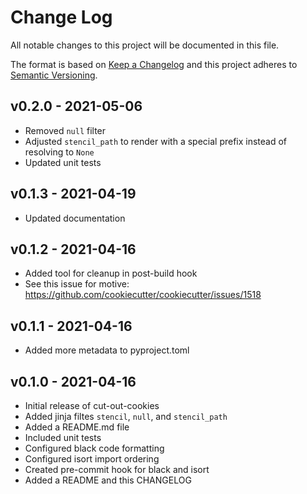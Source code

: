 # Change Log

All notable changes to this project will be documented in this file.

The format is based on [Keep a Changelog](http://keepachangelog.com/)
and this project adheres to [Semantic Versioning](http://semver.org/).

## v0.2.0 - 2021-05-06
- Removed `null` filter
- Adjusted `stencil_path` to render with a special prefix instead of resolving to `None`
- Updated unit tests

## v0.1.3 - 2021-04-19
- Updated documentation

## v0.1.2 - 2021-04-16
- Added tool for cleanup in post-build hook
- See this issue for motive: https://github.com/cookiecutter/cookiecutter/issues/1518

## v0.1.1 - 2021-04-16
- Added more metadata to pyproject.toml

## v0.1.0 - 2021-04-16
- Initial release of cut-out-cookies
- Added jinja filtes `stencil`, `null`, and `stencil_path`
- Added a README.md file
- Included unit tests
- Configured black code formatting
- Configured isort import ordering
- Created pre-commit hook for black and isort
- Added a README and this CHANGELOG
